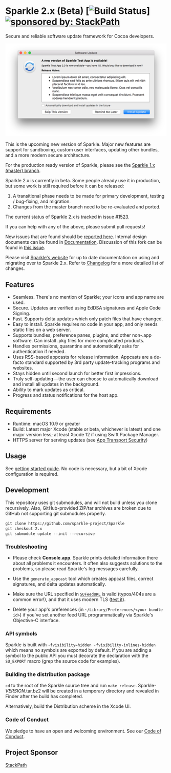 # Sparkle 2.x (Beta) [![Build Status](https://github.com/sparkle-project/Sparkle/workflows/Build%20%26%20Tests/badge.svg?branch=2.x)] <a href="https://www.stackpath.com/?utm_source=sparkle-github&amp;utm_medium=badge&amp;utm_campaign=readme"><img src="https://img.shields.io/badge/sponsored%20by-StackPath-orange.svg" alt="sponsored by: StackPath"></a>

Secure and reliable software update framework for Cocoa developers.

<img src="Resources/Screenshot.png" width="732" alt="Sparkle shows familiar update window with release notes">

This is the upcoming new version of Sparkle.
Major new features are support for sandboxing, custom user interfaces, updating other bundles, and a more modern secure architecture.

For the production ready version of Sparkle, please see the [Sparkle 1.x (master) branch](https://github.com/sparkle-project/Sparkle/tree/master).

Sparkle 2.x is currently in beta. Some people already use it in production, but some work is still required before it can be released:

1. A transitional phase needs to be made for primary development, testing / bug-fixing, and migration.
2. Changes from the master branch need to be re-evaluated and ported.

The current status of Sparkle 2.x is tracked in issue [#1523](https://github.com/sparkle-project/Sparkle/issues/1523).

If you can help with any of the above, please submit pull requests!

New issues that are found should be [reported here](https://github.com/sparkle-project/Sparkle/issues). Internal design documents can be found in [Documentation](Documentation/). Discussion of this fork can be found in [this issue](https://github.com/sparkle-project/Sparkle/issues/363).

Please visit [Sparkle's website](http://sparkle-project.org) for up to date documentation on using and migrating over to Sparkle 2.x. Refer to [Changelog](CHANGELOG) for a more detailed list of changes.

## Features

* Seamless. There's no mention of Sparkle; your icons and app name are used.
* Secure. Updates are verified using EdDSA signatures and Apple Code Signing.
* Fast. Supports delta updates which only patch files that have changed.
* Easy to install. Sparkle requires no code in your app, and only needs static files on a web server.
* Supports bundles, preference panes, plugins, and other non-.app software. Can install .pkg files for more complicated products.
* Handles permissions, quarantine and automatically asks for authentication if needed.
* Uses RSS-based appcasts for release information. Appcasts are a de-facto standard supported by 3rd party update-tracking programs and websites.
* Stays hidden until second launch for better first impressions.
* Truly self-updating — the user can choose to automatically download and install all updates in the background.
* Ability to mark updates as critical.
* Progress and status notifications for the host app.

## Requirements

* Runtime: macOS 10.9 or greater
* Build: Latest major Xcode (stable or beta, whichever is latest) and one major version less; at least Xcode 12 if using Swift Package Manager.
* HTTPS server for serving updates (see [App Transport Security](http://sparkle-project.org/documentation/app-transport-security/))

## Usage

See [getting started guide](https://sparkle-project.org/documentation/). No code is necessary, but a bit of Xcode configuration is required.

## Development

This repository uses git submodules, and will not build unless you clone recursively. Also, GitHub-provided ZIP/tar archives are broken due to GitHub not supporting git submodules properly.

    git clone https://github.com/sparkle-project/Sparkle
    git checkout 2.x
    git submodule update --init --recursive

### Troubleshooting

  * Please check **Console.app**. Sparkle prints detailed information there about all problems it encounters. It often also suggests solutions to the problems, so please read Sparkle's log messages carefully.

  * Use the `generate_appcast` tool which creates appcast files, correct signatures, and delta updates automatically.

  * Make sure the URL specified in [`SUFeedURL`](https://sparkle-project.org/documentation/customization/) is valid (typos/404s are a common error!), and that it uses modern TLS ([test it](https://www.ssllabs.com/ssltest/)).

  * Delete your app's preferences (in `~/Library/Preferences/<your bundle id>`) if you've set another feed URL programmatically via Sparkle's Objective-C interface.

### API symbols

Sparkle is built with `-fvisibility=hidden -fvisibility-inlines-hidden` which means no symbols are exported by default.
If you are adding a symbol to the public API you must decorate the declaration with the `SU_EXPORT` macro (grep the source code for examples).

### Building the distribution package

`cd` to the root of the Sparkle source tree and run `make release`. Sparkle-*VERSION*.tar.bz2 will be created in a temporary directory and revealed in Finder after the build has completed.

Alternatively, build the Distribution scheme in the Xcode UI.

### Code of Conduct

We pledge to have an open and welcoming environment. See our [Code of Conduct](CODE_OF_CONDUCT.md).

## Project Sponsor

[StackPath](https://www.stackpath.com/?utm_source=sparkle-github&utm_medium=link&utm_campaign=readme-footer)

